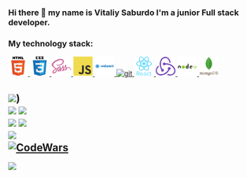 ### Hi there 👋 my name is Vitaliy Saburdo I'm a junior Full stack developer.

<!--
**VitaliySaburdo/VitaliySaburdo** is a ✨ _special_ ✨ repository because its `README.md` (this file) appears on your GitHub profile.

Here are some ideas to get you started:

- 🔭 I’m currently working on ...
- 🌱 I’m currently learning ...
- 👯 I’m looking to collaborate on ...
- 🤔 I’m looking for help with ...
- 💬 Ask me about ...
- 📫 How to reach me: ...
- 😄 Pronouns: ...
- ⚡ Fun fact: ...
-->
<h3 align="left">My technology stack:</h3>
<p align="left">
  <a href="https://www.w3.org/html/" target="_blank" rel="noreferrer"> <img src="https://raw.githubusercontent.com/devicons/devicon/master/icons/html5/html5-original-wordmark.svg" alt="html5" width="40" height="40"/> </a> 
  <a href="https://www.w3schools.com/css/" target="_blank" rel="noreferrer"> <img src="https://raw.githubusercontent.com/devicons/devicon/master/icons/css3/css3-original-wordmark.svg" alt="css3" width="40" height="40"/> </a> 
    <a href="https://sass-lang.com" target="_blank" rel="noreferrer"> <img src="https://raw.githubusercontent.com/devicons/devicon/master/icons/sass/sass-original.svg" alt="sass" width="40" height="40"/> </a> 
  <a href="https://developer.mozilla.org/en-US/docs/Web/JavaScript" target="_blank" rel="noreferrer"> <img src="https://raw.githubusercontent.com/devicons/devicon/master/icons/javascript/javascript-original.svg" alt="javascript" width="40" height="40"/> </a>
    <a href="https://webpack.js.org" target="_blank" rel="noreferrer"> <img src="https://raw.githubusercontent.com/devicons/devicon/d00d0969292a6569d45b06d3f350f463a0107b0d/icons/webpack/webpack-original-wordmark.svg" alt="webpack" width="40" height="40"/> </a>
  <a href="https://git-scm.com/" target="_blank" rel="noreferrer"> <img src="https://www.vectorlogo.zone/logos/git-scm/git-scm-icon.svg" alt="git" width="40" height="40"/> </a>
   <a href="https://reactjs.org/" target="_blank" rel="noreferrer"> <img src="https://raw.githubusercontent.com/devicons/devicon/master/icons/react/react-original-wordmark.svg" alt="react" width="40" height="40"/> </a> 
   <a href="https://redux.js.org" target="_blank" rel="noreferrer"> <img src="https://raw.githubusercontent.com/devicons/devicon/master/icons/redux/redux-original.svg" alt="redux" width="40" height="40"/> </a> 
   <a href="https://nodejs.org" target="_blank" rel="noreferrer"> <img src="https://raw.githubusercontent.com/devicons/devicon/master/icons/nodejs/nodejs-original-wordmark.svg" alt="nodejs" width="40" height="40"/> </a> 
  <a href="https://www.mongodb.com/" target="_blank" rel="noreferrer"> <img src="https://raw.githubusercontent.com/devicons/devicon/master/icons/mongodb/mongodb-original-wordmark.svg" alt="mongodb" width="40" height="40"/> </a> </p>



![](http://github-profile-summary-cards.vercel.app/api/cards/profile-details?username=VitaliySaburdo&theme=algolia))<br/>
![](http://github-profile-summary-cards.vercel.app/api/cards/repos-per-language?username=VitaliySaburdo&theme=algolia)
![](http://github-profile-summary-cards.vercel.app/api/cards/most-commit-language?username=VitaliySaburdo&theme=algolia)<br/>
![](http://github-profile-summary-cards.vercel.app/api/cards/stats?username=VitaliySaburdo&theme=algolia)
![](http://github-profile-summary-cards.vercel.app/api/cards/productive-time?username=VitaliySaburdo&theme=algolia&utcOffset=8)<br/>
![](https://github-readme-stats.vercel.app/api/top-langs/?username=VitaliySaburdo&theme=default&hide_border=false&include_all_commits=false&count_private=false&layout=compact)<br/>
[![CodeWars](https://www.codewars.com/users/VitaliySaburdo/badges/large)](https://www.codewars.com/users/VitaliySaburdo/badges/large)
---
[![](https://visitcount.itsvg.in/api?id=VitaliySaburdo&icon=0&color=1)](https://visitcount.itsvg.in)


